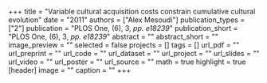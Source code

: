 +++
title = "Variable cultural acquisition costs constrain cumulative cultural evolution"
date = "2011"
authors = ["Alex Mesoudi"]
publication_types = ["2"]
publication = "PLOS One, (6), 3, _pp. e18239_"
publication_short = "PLOS One, (6), 3, _pp. e18239_"
abstract = ""
abstract_short = ""
image_preview = ""
selected = false
projects = []
tags = []
url_pdf = ""
url_preprint = ""
url_code = ""
url_dataset = ""
url_project = ""
url_slides = ""
url_video = ""
url_poster = ""
url_source = ""
math = true
highlight = true
[header]
image = ""
caption = ""
+++
